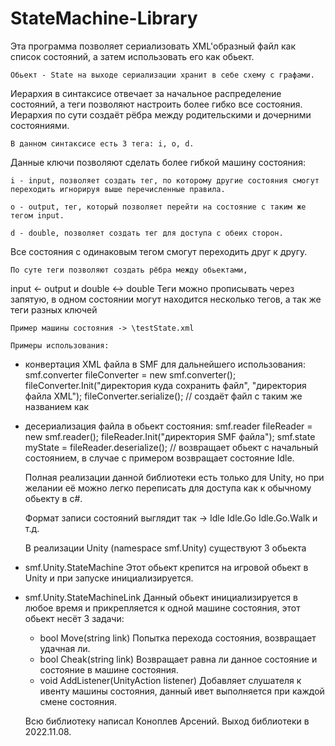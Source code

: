 # StateMachine-Library
Эта программа позволяет сериализовать XML'образный файл как список состояний, а затем использовать его как обьект.

	Обьект - State на выходе сериализации хранит в себе схему с графами.
Иерархия в синтаксисе отвечает за начальное распределение состояний, 
а теги позволяют настроить более гибко все состояния.
Иерархия по сути создаёт рёбра между родительскими и дочерними состояниями.

	В данном синтаксисе есть 3 тега: i, o, d.
Данные ключи позволяют сделать более гибкой машину состояния:

	i - input, позволяет создать тег, по которому другие состояния смогут переходить игнорируя выше перечисленные правила.

	o - output, тег, который позволяет перейти на состояние с таким же тегом input.

	d - double, позволяет создать тег для доступа с обеих сторон.
Все состояния с одинаковым тегом смогут переходить друг к другу.

	По суте теги позволяют создать рёбра между обьектами,
input <- output и double <-> double
	Теги можно прописывать через запятую, в одном состоянии могут находится несколько тегов, 
	а так же теги разных ключей

	Пример машины состояния -> \testState.xml

	Примеры использования:
 - конвертация XML файла в SMF для дальнейшего использования:
	smf.converter fileConverter = new smf.converter();
	fileConverter.Init("директория куда сохранить файл", "директория файла XML");
	fileConverter.serialize(); // создаёт файл с таким же названием как 
 - десериализация файла в обьект состояния:
	smf.reader fileReader = new smf.reader();
	fileReader.Init("директория SMF файла");
	smf.state myState = fileReader.deserialize(); // возвращает обьект с начальный состоянием, 
в случае с примером возвращает состояние Idle.

	Полная реализации данной библиотеки есть только для Unity, 
но при желании её можно легко переписать для доступа как к обычному обьекту в c#.

	Формат записи состояний выглядит так -> 
Idle
Idle.Go
Idle.Go.Walk
и т.д.

	В реализации Unity (namespace smf.Unity) существуют 3 обьекта 
 - smf.Unity.StateMachine 
	Этот обьект крепится на игровой обьект в Unity и при запуске инициализируется.
 - smf.Unity.StateMachineLink
	Данный обьект инициализируется в любое время и прикрепляется к одной машине состояния,
	этот обьект несёт 3 задачи:

	- bool Move(string link)
		Попытка перехода состояния, возвращает удачная ли.
	- bool Cheak(string link)
		Возвращает равна ли данное состояние и состояние в машине состояния.
	- void AddListener(UnityAction<string> listener)
		Добавляет слушателя к ивенту машины состояния, 
		данный ивет выполняется при каждой смене состояния.

	Всю библиотеку написал Коноплев Арсений.
	Выход библиотеки в 2022.11.08.